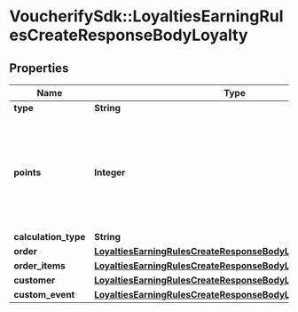 # VoucherifySdk::LoyaltiesEarningRulesCreateResponseBodyLoyalty

## Properties

| Name | Type | Description | Notes |
| ---- | ---- | ----------- | ----- |
| **type** | **String** |  | [optional] |
| **points** | **Integer** | Defines how the points will be added to the loyalty card. FIXED adds a fixed number of points. | [optional] |
| **calculation_type** | **String** |  | [optional] |
| **order** | [**LoyaltiesEarningRulesCreateResponseBodyLoyaltyOrder**](LoyaltiesEarningRulesCreateResponseBodyLoyaltyOrder.md) |  | [optional] |
| **order_items** | [**LoyaltiesEarningRulesCreateResponseBodyLoyaltyOrderItems**](LoyaltiesEarningRulesCreateResponseBodyLoyaltyOrderItems.md) |  | [optional] |
| **customer** | [**LoyaltiesEarningRulesCreateResponseBodyLoyaltyCustomer**](LoyaltiesEarningRulesCreateResponseBodyLoyaltyCustomer.md) |  | [optional] |
| **custom_event** | [**LoyaltiesEarningRulesCreateResponseBodyLoyaltyCustomEvent**](LoyaltiesEarningRulesCreateResponseBodyLoyaltyCustomEvent.md) |  | [optional] |

